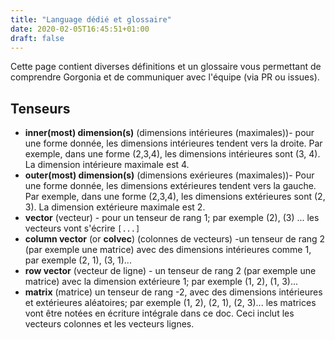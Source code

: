 ```yaml
---
title: "Language dédié et glossaire"
date: 2020-02-05T16:45:51+01:00
draft: false
---
```

Cette page contient diverses définitions et un glossaire vous permettant de comprendre Gorgonia et de communiquer avec l'équipe (via PR ou issues).

## Tenseurs

* **inner(most) dimension(s)** (dimensions intérieures (maximales))- pour une forme donnée, les dimensions intérieures tendent vers la droite. Par exemple, dans une forme (2,3,4), les dimensions intérieures sont (3, 4). La dimension intérieure maximale est 4.
* **outer(most) dimension(s)** (dimensions exérieures (maximales))- Pour une forme donnée, les dimensions extérieures tendent vers la gauche. Par exemple, dans une forme (2,3,4), les dimensions extérieures sont (2, 3). La dimension extérieure maximale est 2.
* **vector** (vecteur) - pour un tenseur de rang 1; par exemple (2), (3) ... les vecteurs vont s'écrire `[...]`
* **column vector** (or **colvec**) (colonnes de vecteurs) -un tenseur de rang 2 (par exemple une matrice) avec des dimensions intérieures comme 1, par exemple (2, 1), (3, 1)...
* **row vector** (vecteur de ligne) - un tenseur de rang 2 (par exemple une matrice) avec la dimension extérieure 1; par exemple (1, 2), (1, 3)...
* **matrix** (matrice) un tenseur de rang -2, avec des dimensions intérieures et extérieures aléatoires; par exemple (1, 2), (2, 1), (2, 3)... les matrices vont être notées en écriture intégrale dans ce doc. Ceci inclut les vecteurs colonnes et les vecteurs lignes.
